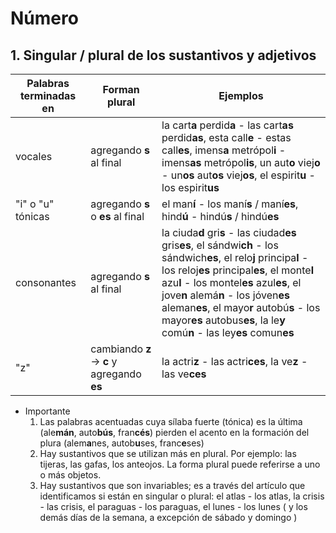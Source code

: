 # Número

## 1. Singular / plural de los sustantivos y adjetivos 

Palabras terminadas en        | Forman plural                       | Ejemplos 
----------------------------- | ----------------------------------- | --------------------------------------------------
vocales                       | agregando **s** al final            | la cart**a** perdid**a** - las cart**as** perdid**as**, esta call**e** - estas call**es**, imens**a** metrópol**i** - imens**as** metrópol**is**, un aut**o** viej**o** - un**os** aut**os** viej**os**, el espirit**u** - los espirit**us**
"i" o "u" tónicas             | agregando **s** o **es** al final   | el man**í** - los maní**s** / maní**es**, hind**ú** - hindú**s** / hindú**es**
consonantes                   | agregando **s** al final            | la ciuda**d** gri**s** - las ciudad**es** gris**es**, el sándwi**ch** - los sándwich**es**, el relo**j** principa**l** - los reloj**es** principal**es**, el monte**l** azu**l** - los montel**es** azul**es**, el jove**n** alemá**n** - los jóven**es** aleman**es**, el mayo**r** autobú**s** - los mayor**es** autobus**es**, la le**y** comú**n** - las ley**es** comun**es**
"z"                           | cambiando **z** -> **c** y agregando **es** | la actri**z** - las actri**ces**, la ve**z** - las ve**ces**


* Importante
  1. Las palabras acentuadas cuya sílaba fuerte (tónica) es la última (ale**mán**, auto**bús**, fran**cés**) pierden el acento en la formación del plura (alem**a**nes, autob**u**ses, franc**e**ses)
  2. Hay sustantivos que se utilizan más en plural. Por ejemplo: las tijeras, las gafas, los anteojos. La forma plural puede referirse a uno o más objetos.
  3. Hay sustantivos que son invariables; es a través del artículo que identificamos si están en singular o plural: el atlas - los atlas, la crisis - las crisis, el paraguas - los paraguas, el lunes - los lunes ( y los demás días de la semana, a excepción de sábado y domingo )
  
  
